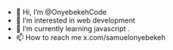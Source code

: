 - 👋 Hi, I’m @OnyebekehCode
- 👀 I’m interested in web development
- 🌱 I’m currently learning javascript
.
- 📫 How to reach me x.com/samuelonyebekeh

